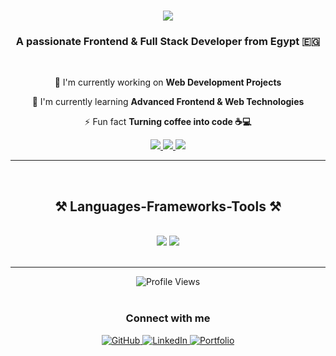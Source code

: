 <h1 align="center">
    <img src="https://readme-typing-svg.herokuapp.com/?font=Righteous&size=35&center=true&vCenter=true&width=500&height=70&duration=4000&lines=Hi+There!+👋;+I'm+Ahmed+Mohammed!;" />
</h1>

<h3 align="center">A passionate Frontend & Full Stack Developer from Egypt 🇪🇬</h3>
<br/>

<div align="center">
 
 🔭 I'm currently working on **Web Development Projects**
 
 🌱 I'm currently learning **Advanced Frontend & Web Technologies**

 ⚡ Fun fact **Turning coffee into code ☕💻**
</div>
 
<div align="center"> 
  <a href="mailto:ahmedmohammedmohammedibrahim1@gmail.com">
    <img src="https://img.shields.io/badge/Gmail-333333?style=for-the-badge&logo=gmail&logoColor=red" />
  </a>
  <a href="https://www.linkedin.com/in/ahmedmohammedmohammed" target="_blank">
    <img src="https://img.shields.io/badge/LinkedIn-0077B5?style=for-the-badge&logo=linkedin&logoColor=white" target="_blank" />
  </a>
  <a href="https://ahmedmohammed-dev.github.io/" target="_blank">
     <img src="https://img.shields.io/badge/Portfolio-FF5722?style=for-the-badge&logo=google-chrome&logoColor=white" target="_blank" />
  </a>
</div>

<hr/>
<br/>
 
<h2 align="center">⚒️ Languages-Frameworks-Tools ⚒️</h2>
<br/>
<div align="center">
    <img src="https://skillicons.dev/icons?i=html,css,javascript,react,bootstrap,tailwind,git,github,vscode" />
    <img src="https://skillicons.dev/icons?i=nodejs,express,mongodb,mysql,firebase" /><br>
</div>

<br/>
<hr/>

<div align="center">
    <img src="https://komarev.com/ghpvc/?username=YOUR-GITHUB-USERNAME&label=PROFILE%20VIEWS&color=0969da&style=flat-square&labelColor=94292e" alt="Profile Views"/>
</div>

<br/>

<div align="center">
    <h3>Connect with me</h3>
    <a href="https://github.com/YOUR-GITHUB-USERNAME" target="_blank">
        <img src="https://img.shields.io/badge/GitHub-100000?style=for-the-badge&logo=github&logoColor=white" alt="GitHub"/>
    </a>
    <a href="https://www.linkedin.com/in/YOUR-LINKEDIN-USERNAME" target="_blank">
        <img src="https://img.shields.io/badge/LinkedIn-0077B5?style=for-the-badge&logo=linkedin&logoColor=white" alt="LinkedIn"/>
    </a>
    <a href="https://YOUR-PORTFOLIO-URL" target="_blank">
        <img src="https://img.shields.io/badge/Portfolio-FF5722?style=for-the-badge&logo=google-chrome&logoColor=white" alt="Portfolio"/>
    </a>
</div>
